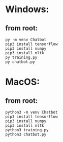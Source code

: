 # Windows:

## from root:
```
py -m venv Chatbot
pip3 install tensorflow
pip3 install numpy
pip3 install nltk
py training.py
py chatbot.py
```

# MacOS:

## from root:
```
python3 -m venv Chatbot
pip3 install tensorflow
pip3 install numpy
pip3 install nltk
python3 training.py
python3 chatbot.py
```